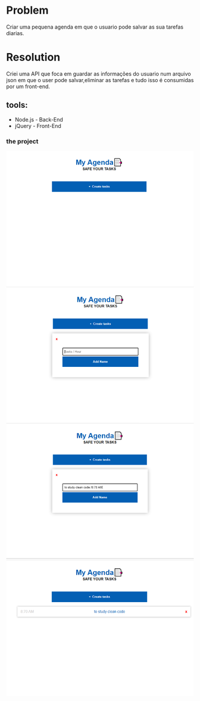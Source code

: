 # Problem
Criar uma pequena agenda em que o usuario pode salvar as sua tarefas diarias.

# Resolution
Criei uma API que foca em guardar as informações do usuario num arquivo json em que o user pode salvar,eliminar as tarefas e tudo isso é consumidas por um front-end.

## tools:
- Node.js - Back-End
- jQuery - Front-End


### the project
<img src="./screen/1.png">
<img src="./screen/2.png">
<img src="./screen/3.png">
<img src="./screen/4.png">


